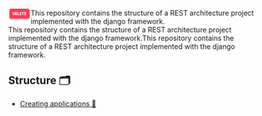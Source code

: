 
<img width="45" height="25" align="left" width="200px" src=".imgs/DELETE.png">This repository contains the structure of a REST architecture project implemented with the django framework.
<br/>
This repository contains the structure of a REST architecture project implemented with the django framework.This repository contains the structure of a REST architecture project implemented with the django framework.





## Structure 🗂

* [Creating applications 📱](https://github.com/PonchoCeniceros/PyAPI/blob/master/API/applications)
